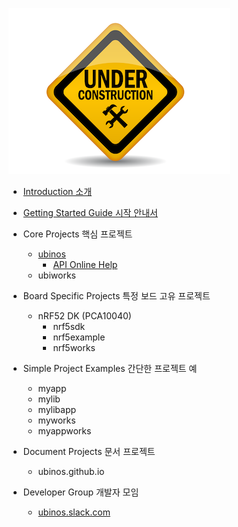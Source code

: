 ![underconstruction](image/underconstruction.png)



* [Introduction 소개](https://sonamu.atlassian.net/wiki/spaces/PUBL/pages/77463585/Introduction?atlOrigin=eyJpIjoiZWI1MDgxYjVjY2Y3NGI5YWIyMGRmNGYxNTJhODY0YTEiLCJwIjoiYyJ9)



* [Getting Started Guide 시작 안내서](https://sonamu.atlassian.net/wiki/spaces/PUBL/pages/77561861/Getting+Started+Guide?atlOrigin=eyJpIjoiYjAxZmVlZGVkNjkyNDMzMGJkNzJjYmZkY2I0YTJmMWIiLCJwIjoiYyJ9)



* Core Projects 핵심 프로젝트
    + [ubinos](https://github.com/ubinos/ubinos)
        - [API Online Help](api/ubinos/html)
    + ubiworks



* Board Specific Projects 특정 보드 고유 프로젝트
    + nRF52 DK (PCA10040)
        - nrf5sdk
        - nrf5example
        - nrf5works



* Simple Project Examples 간단한 프로젝트 예
    + myapp
    + mylib
    + mylibapp
    + myworks
    + myappworks



* Document Projects 문서 프로젝트
    + ubinos.github.io



* Developer Group 개발자 모임
    + [ubinos.slack.com](https://ubinos.slack.com)

